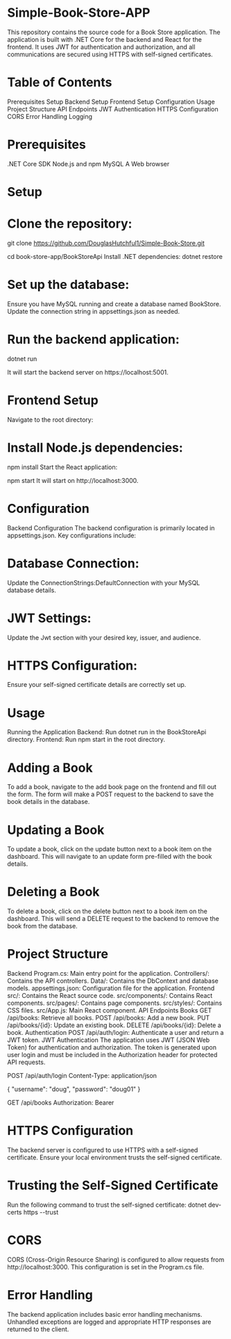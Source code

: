 # Simple-Book-Store-APP

This repository contains the source code for a Book Store application. The application is built with .NET Core for the backend and React for the frontend. It uses JWT for authentication and authorization, and all communications are secured using HTTPS with self-signed certificates.

# Table of Contents
Prerequisites
Setup
Backend Setup
Frontend Setup
Configuration
Usage
Project Structure
API Endpoints
JWT Authentication
HTTPS Configuration
CORS
Error Handling
Logging


# Prerequisites
.NET Core SDK
Node.js and npm
MySQL
A Web browser 

# Setup

# Clone the repository:

git clone https://github.com/DouglasHutchful1/Simple-Book-Store.git

cd book-store-app/BookStoreApi
Install .NET dependencies:
dotnet restore

# Set up the database:

Ensure you have MySQL running and create a database named BookStore. Update the connection string in appsettings.json as needed.

# Run the backend application:
dotnet run

It will start the backend server on https://localhost:5001.

# Frontend Setup
Navigate to the root directory:

# Install Node.js dependencies:

npm install
Start the React application:

npm start
It will start on http://localhost:3000.

# Configuration
Backend Configuration
The backend configuration is primarily located in appsettings.json. Key configurations include:

# Database Connection:
Update the ConnectionStrings:DefaultConnection with your MySQL database details.

# JWT Settings:
Update the Jwt section with your desired key, issuer, and audience.

# HTTPS Configuration:
Ensure your self-signed certificate details are correctly set up.

# Usage
Running the Application
Backend: Run dotnet run in the BookStoreApi directory.
Frontend: Run npm start in the root  directory.
# Adding a Book
To add a book, navigate to the add book page on the frontend and fill out the form. The form will make a POST request to the backend to save the book details in the database.

# Updating a Book
To update a book, click on the update button next to a book item on the dashboard. This will navigate to an update form pre-filled with the book details.

# Deleting a Book
To delete a book, click on the delete button next to a book item on the dashboard. This will send a DELETE request to the backend to remove the book from the database.

# Project Structure
Backend
Program.cs: Main entry point for the application.
Controllers/: Contains the API controllers.
Data/: Contains the DbContext and database models.
appsettings.json: Configuration file for the application.
Frontend
src/: Contains the React source code.
src/components/: Contains React components.
src/pages/: Contains page components.
src/styles/: Contains CSS files.
src/App.js: Main React component.
API Endpoints
Books
GET /api/books: Retrieve all books.
POST /api/books: Add a new book.
PUT /api/books/{id}: Update an existing book.
DELETE /api/books/{id}: Delete a book.
Authentication
POST /api/auth/login: Authenticate a user and return a JWT token.
JWT Authentication
The application uses JWT (JSON Web Token) for authentication and authorization. The token is generated upon user login and must be included in the Authorization header for protected API requests.


POST /api/auth/login
Content-Type: application/json

{
    "username": "doug",
    "password": "doug01"
}

GET /api/books
Authorization: Bearer <your-jwt-token>
# HTTPS Configuration
The backend server is configured to use HTTPS with a self-signed certificate. Ensure your local environment trusts the self-signed certificate.

# Trusting the Self-Signed Certificate
Run the following command to trust the self-signed certificate:
dotnet dev-certs https --trust
# CORS
CORS (Cross-Origin Resource Sharing) is configured to allow requests from http://localhost:3000. This configuration is set in the Program.cs file.

# Error Handling
The backend application includes basic error handling mechanisms. Unhandled exceptions are logged and appropriate HTTP responses are returned to the client.




